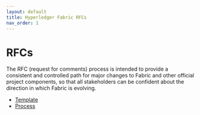 ```yaml
---
layout: default
title: Hyperledger Fabric RFCs
nav_order: 1
---
```


# RFCs 

The RFC (request for comments) process is intended to provide a consistent and
controlled path for major changes to Fabric and other official project
components, so that all stakeholders can be confident about the direction in
which Fabric is evolving.

- [Template](0000-template.md)
- [Process](README.md)
